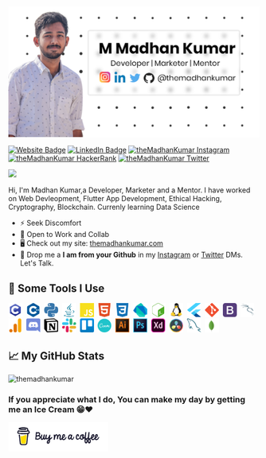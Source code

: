 <!--### Hi there 👋-->

<p><a href = "https://www.themadhankumar.com">
  <img src="https://github.com/themadhankumar/themadhankumar/blob/main/assets/img/titlecard.jpg" />
 </a></p>
    
 <p>
 <a href="https://themadhankumar.com"><img src="https://img.shields.io/badge/-theMadhanKumar.com-4E69C8?style=flat-square&amp;labelColor=4E69C8&amp;logo=Firefox&amp;link=https://themadhankumar.com" alt="Website Badge"></a>  <a href="https://www.linkedin.com/in/madhan-kumar-0495b9a5/"><img src="https://img.shields.io/badge/-@Madhan Kumar-0077B5?style=flat-square&amp;labelColor=0077B5&amp;logo=LinkedIn&amp;link=https://www.linkedin.com/in/madhan-kumar-0495b9a5/" alt="LinkedIn Badge"></a> <a href="https://instagram.com/themadhankumar"><img src="https://img.shields.io/badge/-@theMadhanKumar-white?style=flat-square&amp;labelColor=white&amp;logo=instagram&amp;link=https://instagram.com/themadhankumar" alt="theMadhanKumar Instagram"></a> <a href="https://www.hackerrank.com/themadhankumar"><img src="https://img.shields.io/badge/-@theMadhanKumar-white?style=flat-square&amp;labelColor=white&amp;logo=hackerrank&amp;link=https://hackerrank.com/themadhankumar" alt="theMadhanKumar HackerRank"></a> <a href="https://www.twitter.com/themadhankumar"> <img alt="theMadhanKumar Twitter" src="https://img.shields.io/twitter/follow/theMadhanKumar?style=social" />
</a>
</p>

![](https://visitor-badge.glitch.me/badge?page_id=themadhankumar.themadhankumar)



<p>Hi, I'm Madhan Kumar,a  Developer, Marketer and a Mentor. I have worked on Web Devleopment, Flutter App Development, Ethical Hacking, Cryptography, Blockchain. Currenly learning Data Science </p>

- ⚡ Seek Discomfort
- 👥 Open to Work and Collab
- 🖥️ Check out my site: [themadhankumar.com](https://themadhankumar.com)
- 💬 Drop me a **I am from your Github** in my [Instagram](https://instagram.com/themadhankumar) or [Twitter](https://twitter.com/themadhankumar) DMs. Let's Talk.


<h2>🚀 Some Tools I Use</h2>
<p align="left">
<img class="tag-icons" src="https://github.com/themadhankumar/themadhankumar/blob/main/assets/img/icons/c-programming.svg" alt="C++ Logo png" title="C++" width="28" height="28"/>&nbsp;
<img class="tag-icons" src="https://github.com/themadhankumar/themadhankumar/blob/main/assets/img/icons/cplusplus.svg" alt="C++ Logo png" title="C++" width="28" height="28"/>&nbsp;
<img class="tag-icons" src="https://github.com/themadhankumar/themadhankumar/blob/main/assets/img/icons/python.svg" alt="Python Logo png" title="Python"width="28" height="28"/>&nbsp;
<img class="tag-icons" src="https://github.com/themadhankumar/themadhankumar/blob/main/assets/img/icons/java.svg" alt="Java Logo png" title="Java" width="28" height="28"/>&nbsp;
<img class="tag-icons" src="https://github.com/themadhankumar/themadhankumar/blob/main/assets/img/icons/javascript.svg" alt="JavaScript Logo png" title="JavaScript" width="28" height="28" />&nbsp;
<img class="tag-icons" src="https://github.com/themadhankumar/themadhankumar/blob/main/assets/img/icons/html5.svg" alt="HTML5 Logo png Logo png" title="HTML5" width="28" height="28" />&nbsp;
<img class="tag-icons" src="https://github.com/themadhankumar/themadhankumar/blob/main/assets/img/icons/css3.svg" alt="CSS3 Logo png" title="CSS3" width="28" height="28" />&nbsp;
<img class="tag-icons" src="https://github.com/themadhankumar/themadhankumar/blob/main/assets/img/icons/dartlang.svg" alt="Dart Logo png" title="Dart" width="28" height="28" />&nbsp;
<img class="tag-icons" src="https://github.com/themadhankumar/themadhankumar/blob/main/assets/img/icons/gnubash.svg" alt="Linux/GNU Bash Logo png" title="Linux/GNU Bash" width="28" height="28" />&nbsp;
<img class="tag-icons" src="https://github.com/themadhankumar/themadhankumar/blob/main/assets/img/icons/linux.svg" alt="Linux Logo png" title="Linux" width="28" height="28" />&nbsp;
<img class="tag-icons" src="https://github.com/themadhankumar/themadhankumar/blob/main/assets/img/icons/flutter-logo.svg" alt="Flutter Logo png" title="Flutter" width="28" height="28" />&nbsp;
<img class="tag-icons" src="https://github.com/themadhankumar/themadhankumar/blob/main/assets/img/icons/git.svg" alt="git Logo png" title="Git" width="28" height="28" />&nbsp;
<img class="tag-icons" src="https://github.com/themadhankumar/themadhankumar/blob/main/assets/img/icons/Bootstrap.svg" alt="Bootstrap Logo png" title="Bootstrap" width="28" height="28" />&nbsp;
<img class="tag-icons" src="https://github.com/themadhankumar/themadhankumar/blob/main/assets/img/icons/kali-linux.svg" alt="Kali Linux Logo png" title="Kali Linux" width="28" height="28" />&nbsp;
<img class="tag-icons" src="https://github.com/themadhankumar/themadhankumar/blob/main/assets/img/icons/google_analytics-icon.svg" alt="Google Analytics Logo png" title="Google Analytics" width="28" height="28" />&nbsp;
<img class="tag-icons" src="https://github.com/themadhankumar/themadhankumar/blob/main/assets/img/icons/discord.svg" alt="Discord Logo png" title="Discord" width="28" height="28" />&nbsp;
<img class="tag-icons" src="https://github.com/themadhankumar/themadhankumar/blob/main/assets/img/icons/notion-white.svg" alt="Notion Logo png" title="Notion" width="28" height="28" />&nbsp;
<img class="tag-icons" src="https://github.com/themadhankumar/themadhankumar/blob/main/assets/img/icons/slack.svg" alt="Slack Logo png" title="Slack" width="28" height="28" />&nbsp;
<img class="tag-icons" src="https://github.com/themadhankumar/themadhankumar/blob/main/assets/img/icons/trello.svg" alt="Trello Logo png" title="Trello" width="28" height="28" />&nbsp;
<img class="tag-icons" src="https://github.com/themadhankumar/themadhankumar/blob/main/assets/img/icons/canva.svg" alt="Canva Logo png" title="Canva" width="28" height="28" />&nbsp;
<img class="tag-icons" src="https://github.com/themadhankumar/themadhankumar/blob/main/assets/img/icons/adobe-illustrator-cc.svg" alt="Adobe Illustrator Logo png" title="Adobe Illustrator" width="28" height="28-" />&nbsp;
<img class="tag-icons" src="https://github.com/themadhankumar/themadhankumar/blob/main/assets/img/icons/photoshop-cc.svg" alt="Adobe Photoshop Logo png" title="Adobe Photoshop" width="28" height="28" />&nbsp;
<img class="tag-icons" src="https://github.com/themadhankumar/themadhankumar/blob/main/assets/img/icons/adobe-xd.svg" alt="Adobe XD Logo png" title="Adobe XD" width="28" height="28" />&nbsp;
<img class="tag-icons" src="https://github.com/themadhankumar/themadhankumar/blob/main/assets/img/icons/davinci-resolve-100.png" alt="Davinci Resolve Logo png" title="Davinci Resolve" width="28" height="28" />&nbsp;
<img class="tag-icons" src="https://github.com/themadhankumar/themadhankumar/blob/main/assets/img/icons/mysql.svg" alt="MySQL Logo png" title="MySQL" width="28" height="28" />&nbsp;
<img class="tag-icons" src="https://github.com/themadhankumar/themadhankumar/blob/main/assets/img/icons/mongodb.svg" alt="mongodb" title="MongoDB" width="28" height="28" />

<h2>📈 My GitHub Stats</h2>
<p align="left"> <img src="https://github-readme-stats.vercel.app/api?username=themadhankumar&show_icons=true&theme=graywhite&count_private=true" alt="themadhankumar" />

<h3>If you appreciate what I do, You can make my day by getting me an Ice Cream 😁❤️</h3>
<p><a href="https://www.buymeacoffee.com/the.madhankumar" target="_blank"><img src="https://github.com/themadhankumar/themadhankumar/blob/main/assets/bmc-white.svg" alt="Buy Me A Coffee" height="58.23" width="200"></a></p>

